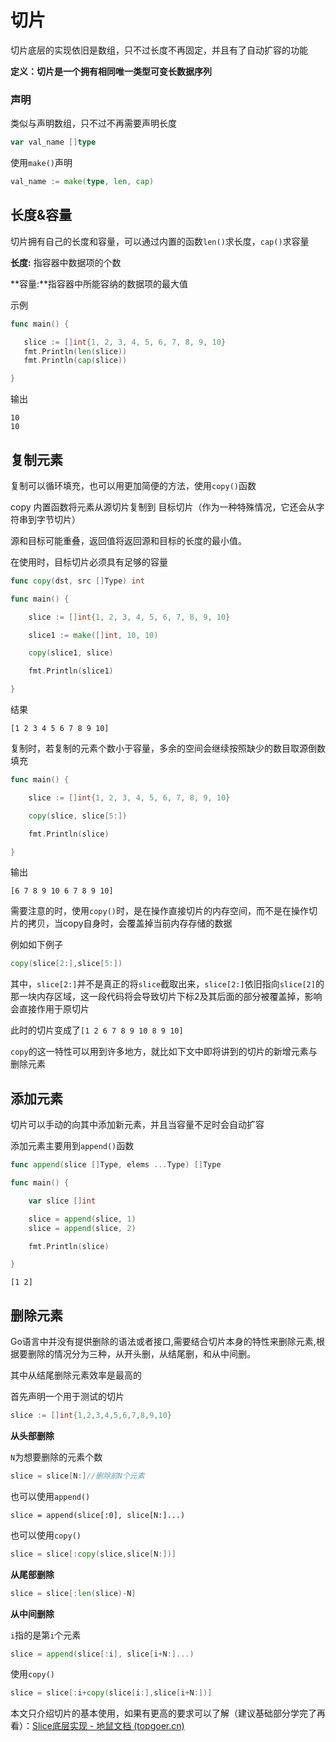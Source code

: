 # 切片

切片底层的实现依旧是数组，只不过长度不再固定，并且有了自动扩容的功能

**定义：切片是一个拥有相同唯一类型可变长数据序列**



### 声明

类似与声明数组，只不过不再需要声明长度

```go
var val_name []type
```

使用`make()`声明

```go
val_name := make(type, len, cap)
```



## 长度&容量

切片拥有自己的长度和容量，可以通过内置的函数`len()`求长度，`cap()`求容量

**长度:** 指容器中数据项的个数

**容量:**指容器中所能容纳的数据项的最大值



示例

```go
func main() {

   slice := []int{1, 2, 3, 4, 5, 6, 7, 8, 9, 10}
   fmt.Println(len(slice))
   fmt.Println(cap(slice))

}
```

输出

```
10
10
```



## 复制元素

复制可以循环填充，也可以用更加简便的方法，使用`copy()`函数

copy 内置函数将元素从源切片复制到 目标切片（作为一种特殊情况，它还会从字符串到字节切片）

源和目标可能重叠，返回值将返回源和目标的长度的最小值。

在使用时，目标切片必须具有足够的容量

```go
func copy(dst, src []Type) int
```

```go
func main() {

	slice := []int{1, 2, 3, 4, 5, 6, 7, 8, 9, 10}

	slice1 := make([]int, 10, 10)

	copy(slice1, slice)

	fmt.Println(slice1)

}
```

结果

```
[1 2 3 4 5 6 7 8 9 10]
```

复制时，若复制的元素个数小于容量，多余的空间会继续按照缺少的数目取源倒数填充

```go
func main() {

	slice := []int{1, 2, 3, 4, 5, 6, 7, 8, 9, 10}

	copy(slice, slice[5:])

	fmt.Println(slice)

}
```

输出

```
[6 7 8 9 10 6 7 8 9 10]
```

需要注意的时，使用`copy()`时，是在操作直接切片的内存空间，而不是在操作切片的拷贝，当copy自身时，会覆盖掉当前内存存储的数据

例如如下例子

```go
copy(slice[2:],slice[5:])
```

其中，`slice[2:]`并不是真正的将`slice`截取出来，`slice[2:]`依旧指向`slice[2]`的那一块内存区域，这一段代码将会导致切片下标2及其后面的部分被覆盖掉，影响会直接作用于原切片 

此时的切片变成了`[1 2 6 7 8 9 10 8 9 10]`

`copy`的这一特性可以用到许多地方，就比如下文中即将讲到的切片的新增元素与删除元素



## 添加元素

切片可以手动的向其中添加新元素，并且当容量不足时会自动扩容

添加元素主要用到`append()`函数

```go
func append(slice []Type, elems ...Type) []Type
```

```go
func main() {

	var slice []int

	slice = append(slice, 1)
	slice = append(slice, 2)

	fmt.Println(slice)

}
```

```
[1 2]
```



## 删除元素

Go语言中并没有提供删除的语法或者接口,需要结合切片本身的特性来删除元素,根据要删除的情况分为三种，从开头删，从结尾删，和从中间删。

其中从结尾删除元素效率是最高的



首先声明一个用于测试的切片

```go
slice := []int{1,2,3,4,5,6,7,8,9,10}
```



**从头部删除**

`N`为想要删除的元素个数

```go
slice = slice[N:]//删除前N个元素
```

也可以使用`append()`

```
slice = append(slice[:0], slice[N:]...)
```

也可以使用`copy()`

```go
slice = slice[:copy(slice,slice[N:])]
```

**从尾部删除**

```go
slice = slice[:len(slice)-N]
```

**从中间删除**

`i`指的是第`i`个元素

```go
slice = append(slice[:i], slice[i+N:]...)
```

使用`copy()`

```go
slice = slice[:i+copy(slice[i:],slice[i+N:])]
```



本文只介绍切片的基本使用，如果有更高的要求可以了解（建议基础部分学完了再看）：[Slice底层实现 - 地鼠文档 (topgoer.cn)](https://www.topgoer.cn/docs/golang/chapter03-11)
